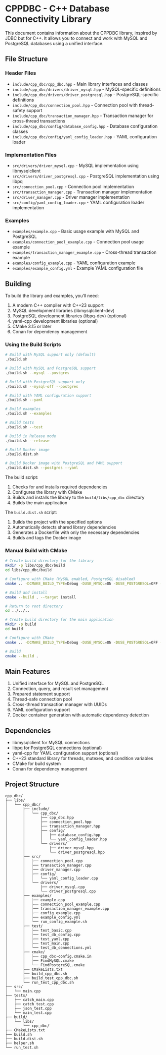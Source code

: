 # CPPDBC - C++ Database Connectivity Library

This document contains information about the CPPDBC library, inspired by JDBC but for C++. It allows you to connect and work with MySQL and PostgreSQL databases using a unified interface.

## File Structure

### Header Files
- `include/cpp_dbc/cpp_dbc.hpp` - Main library interfaces and classes
- `include/cpp_dbc/drivers/driver_mysql.hpp` - MySQL-specific definitions
- `include/cpp_dbc/drivers/driver_postgresql.hpp` - PostgreSQL-specific definitions
- `include/cpp_dbc/connection_pool.hpp` - Connection pool with thread-safety support
- `include/cpp_dbc/transaction_manager.hpp` - Transaction manager for cross-thread transactions
- `include/cpp_dbc/config/database_config.hpp` - Database configuration classes
- `include/cpp_dbc/config/yaml_config_loader.hpp` - YAML configuration loader

### Implementation Files
- `src/drivers/driver_mysql.cpp` - MySQL implementation using libmysqlclient
- `src/drivers/driver_postgresql.cpp` - PostgreSQL implementation using libpq
- `src/connection_pool.cpp` - Connection pool implementation
- `src/transaction_manager.cpp` - Transaction manager implementation
- `src/driver_manager.cpp` - Driver manager implementation
- `src/config/yaml_config_loader.cpp` - YAML configuration loader implementation

### Examples
- `examples/example.cpp` - Basic usage example with MySQL and PostgreSQL
- `examples/connection_pool_example.cpp` - Connection pool usage example
- `examples/transaction_manager_example.cpp` - Cross-thread transaction example
- `examples/config_example.cpp` - YAML configuration example
- `examples/example_config.yml` - Example YAML configuration file

## Building

To build the library and examples, you'll need:

1. A modern C++ compiler with C++23 support
2. MySQL development libraries (libmysqlclient-dev)
3. PostgreSQL development libraries (libpq-dev) (optional)
4. yaml-cpp development libraries (optional)
5. CMake 3.15 or later
6. Conan for dependency management

### Using the Build Scripts

```bash
# Build with MySQL support only (default)
./build.sh

# Build with MySQL and PostgreSQL support
./build.sh --mysql --postgres

# Build with PostgreSQL support only
./build.sh --mysql-off --postgres

# Build with YAML configuration support
./build.sh --yaml

# Build examples
./build.sh --examples

# Build tests
./build.sh --test

# Build in Release mode
./build.sh --release

# Build Docker image
./build.dist.sh

# Build Docker image with PostgreSQL and YAML support
./build.dist.sh --postgres --yaml
```

The build script:
1. Checks for and installs required dependencies
2. Configures the library with CMake
3. Builds and installs the library to the `build/libs/cpp_dbc` directory
4. Builds the main application

The `build.dist.sh` script:
1. Builds the project with the specified options
2. Automatically detects shared library dependencies
3. Generates a Dockerfile with only the necessary dependencies
4. Builds and tags the Docker image

### Manual Build with CMake

```bash
# Create build directory for the library
mkdir -p libs/cpp_dbc/build
cd libs/cpp_dbc/build

# Configure with CMake (MySQL enabled, PostgreSQL disabled)
cmake .. -DCMAKE_BUILD_TYPE=Debug -DUSE_MYSQL=ON -DUSE_POSTGRESQL=OFF -DUSE_CPP_YAML=OFF -DCMAKE_INSTALL_PREFIX="../../../build/libs/cpp_dbc"

# Build and install
cmake --build . --target install

# Return to root directory
cd ../../..

# Create build directory for the main application
mkdir -p build
cd build

# Configure with CMake
cmake .. -DCMAKE_BUILD_TYPE=Debug -DUSE_MYSQL=ON -DUSE_POSTGRESQL=OFF -DCMAKE_PREFIX_PATH=../build/libs/cpp_dbc

# Build
cmake --build .
```

## Main Features

1. Unified interface for MySQL and PostgreSQL
2. Connection, query, and result set management
3. Prepared statement support
4. Thread-safe connection pool
5. Cross-thread transaction manager with UUIDs
6. YAML configuration support
7. Docker container generation with automatic dependency detection

## Dependencies

- libmysqlclient for MySQL connections
- libpq for PostgreSQL connections (optional)
- yaml-cpp for YAML configuration support (optional)
- C++23 standard library for threads, mutexes, and condition variables
- CMake for build system
- Conan for dependency management

## Project Structure

```
cpp_dbc/
├── libs/
│   └── cpp_dbc/
│       ├── include/
│       │   └── cpp_dbc/
│       │       ├── cpp_dbc.hpp
│       │       ├── connection_pool.hpp
│       │       ├── transaction_manager.hpp
│       │       ├── config/
│       │       │   ├── database_config.hpp
│       │       │   └── yaml_config_loader.hpp
│       │       └── drivers/
│       │           ├── driver_mysql.hpp
│       │           └── driver_postgresql.hpp
│       ├── src/
│       │   ├── connection_pool.cpp
│       │   ├── transaction_manager.cpp
│       │   ├── driver_manager.cpp
│       │   ├── config/
│       │   │   └── yaml_config_loader.cpp
│       │   └── drivers/
│       │       ├── driver_mysql.cpp
│       │       └── driver_postgresql.cpp
│       ├── examples/
│       │   ├── example.cpp
│       │   ├── connection_pool_example.cpp
│       │   ├── transaction_manager_example.cpp
│       │   ├── config_example.cpp
│       │   ├── example_config.yml
│       │   └── run_config_example.sh
│       ├── test/
│       │   ├── test_basic.cpp
│       │   ├── test_db_config.cpp
│       │   ├── test_yaml.cpp
│       │   ├── test_main.cpp
│       │   └── test_db_connections.yml
│       ├── cmake/
│       │   ├── cpp_dbc-config.cmake.in
│       │   ├── FindMySQL.cmake
│       │   └── FindPostgreSQL.cmake
│       ├── CMakeLists.txt
│       ├── build_cpp_dbc.sh
│       ├── build_test_cpp_dbc.sh
│       └── run_test_cpp_dbc.sh
├── src/
│   └── main.cpp
├── tests/
│   ├── catch_main.cpp
│   ├── catch_test.cpp
│   ├── json_test.cpp
│   └── main_test.cpp
├── build/
│   └── libs/
│       └── cpp_dbc/
├── CMakeLists.txt
├── build.sh
├── build.dist.sh
├── helper.sh
└── run_test.sh
